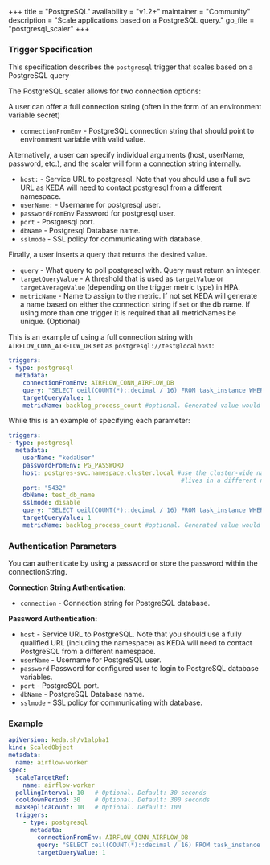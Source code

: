 +++
title = "PostgreSQL"
availability = "v1.2+"
maintainer = "Community"
description = "Scale applications based on a PostgreSQL query."
go_file = "postgresql_scaler"
+++

### Trigger Specification

This specification describes the `postgresql` trigger that scales based on a PostgreSQL query

The PostgreSQL scaler allows for two connection options:

A user can offer a full connection string
(often in the form of an environment variable secret)

- `connectionFromEnv` - PostgreSQL connection string that should point to environment variable with valid value.

Alternatively, a user can specify individual
arguments (host, userName, password, etc.), and the scaler will form a connection string
internally.

- `host:` - Service URL to postgresql. Note that you should use a full svc URL as KEDA will need to contact postgresql from a different namespace.
- `userName:` - Username for postgresql user.
- `passwordFromEnv` Password for postgresql user.
- `port` - Postgresql port.
- `dbName` - Postgresql Database name.
- `sslmode` - SSL policy for communicating with database.

Finally, a user inserts a query that returns the desired value.

- `query` - What query to poll postgresql with. Query must return an integer.
- `targetQueryValue` - A threshold that is used as `targetValue` or `targetAverageValue` (depending on the trigger metric type) in HPA.
- `metricName` - Name to assign to the metric. If not set KEDA will generate a name based on either the connection string if set or the db name. If using more than one trigger it is required that all metricNames be unique. (Optional)

This is an example of using a full connection string with `AIRFLOW_CONN_AIRFLOW_DB` set as `postgresql://test@localhost`:

```yaml
triggers:
- type: postgresql
  metadata:
    connectionFromEnv: AIRFLOW_CONN_AIRFLOW_DB
    query: "SELECT ceil(COUNT(*)::decimal / 16) FROM task_instance WHERE state='running' OR state='queued';"
    targetQueryValue: 1
    metricName: backlog_process_count #optional. Generated value would be `postgresql-postgresql---test@localhost`
```

While this is an example of specifying each parameter:

```yaml
triggers:
- type: postgresql
  metadata:
    userName: "kedaUser"
    passwordFromEnv: PG_PASSWORD
    host: postgres-svc.namespace.cluster.local #use the cluster-wide namespace as KEDA
                                                #lives in a different namespace from your postgres
    port: "5432"
    dbName: test_db_name
    sslmode: disable
    query: "SELECT ceil(COUNT(*)::decimal / 16) FROM task_instance WHERE state='running' OR state='queued';"
    targetQueryValue: 1
    metricName: backlog_process_count #optional. Generated value would be `postgresql-test_db_name`
```

### Authentication Parameters

You can authenticate by using a password or store the password within the connectionString.

**Connection String Authentication:**

- `connection` - Connection string for PostgreSQL database.

**Password Authentication:**

- `host` - Service URL to PostgreSQL. Note that you should use a fully qualified URL (including the namespace) as KEDA will need to contact PostgreSQL from a different namespace.
- `userName` - Username for PostgreSQL user.
- `password` Password for configured user to login to PostgreSQL database variables.
- `port` - PostgreSQL port.
- `dbName` - PostgreSQL Database name.
- `sslmode` - SSL policy for communicating with database.

### Example

```yaml
apiVersion: keda.sh/v1alpha1
kind: ScaledObject
metadata:
  name: airflow-worker
spec:
  scaleTargetRef:
    name: airflow-worker
  pollingInterval: 10   # Optional. Default: 30 seconds
  cooldownPeriod: 30    # Optional. Default: 300 seconds
  maxReplicaCount: 10   # Optional. Default: 100
  triggers:
    - type: postgresql
      metadata:
        connectionFromEnv: AIRFLOW_CONN_AIRFLOW_DB
        query: "SELECT ceil(COUNT(*)::decimal / 16) FROM task_instance WHERE state='running' OR state='queued';"
        targetQueryValue: 1
```
